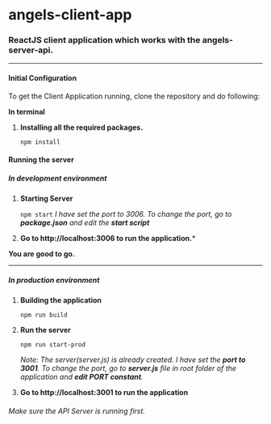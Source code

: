 # angels-client-app
### ReactJS client application which works with the angels-server-api.
***
#### Initial Configuration
To get the Client Application running, clone the repository and do following:

**In terminal**
1. **Installing all the required packages.**

    `npm install`

#### Running the server
##### In development environment
1. **Starting Server**

    `npm start`
    _I have set the port to 3006. To change the port, go to **package.json** and edit the **start script**_

2. **Go to http://localhost:3006 to run the application.***


**You are good to go.**
***
##### In production environment

1. **Building the application**

    `npm run build`

2. **Run the server**

    `npm run start-prod`

    _Note: The server(server.js) is already created. I have set the **port to 3001**. To change the port, go to **server.js** file in root folder of the application and **edit PORT constant**._

3. **Go to http://localhost:3001 to run the application**


###### _Make sure the API Server is running first._
